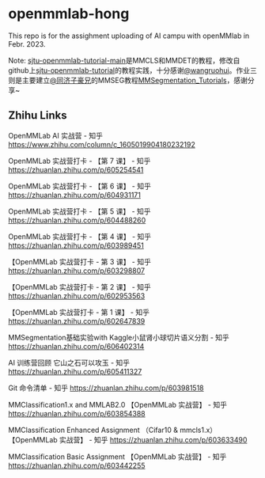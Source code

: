 # openmmlab-hong

This repo is for the assighment uploading of AI campu with openMMlab in Febr. 2023.

Note:
[sjtu-openmmlab-tutorial-main](https://github.com/chg0901/openmmlab-hong/tree/main/sjtu-openmmlab-tutorial-main)是MMCLS和MMDET的教程，修改自github上[sjtu-openmmlab-tutorial](https://github.com/wangruohui/sjtu-openmmlab-tutorial)的教程实践，十分感谢[@wangruohui](https://github.com/wangruohui)。作业三则是主要建立[@同济子豪兄](https://github.com/TommyZihao/MMSegmentation_Tutorials)的MMSEG教程[MMSegmentation_Tutorials](https://github.com/TommyZihao/MMSegmentation_Tutorials)，感谢分享~

## Zhihu Links

OpenMMLab AI 实战营 - 知乎
https://www.zhihu.com/column/c_1605019904180232192

OpenMMLab 实战营打卡 - 【第 7 课】 - 知乎
https://zhuanlan.zhihu.com/p/605254541

OpenMMLab 实战营打卡 - 【第 6 课】 - 知乎
https://zhuanlan.zhihu.com/p/604931171

OpenMMLab 实战营打卡 - 【第 5 课】 - 知乎
https://zhuanlan.zhihu.com/p/604488260

OpenMMLab 实战营打卡 - 【第 4 课】 - 知乎
https://zhuanlan.zhihu.com/p/603989451

【OpenMMLab 实战营打卡 - 第 3 课】 - 知乎
https://zhuanlan.zhihu.com/p/603298807

【OpenMMLab 实战营打卡 - 第 2 课】 - 知乎
https://zhuanlan.zhihu.com/p/602953563

【OpenMMLab 实战营打卡 - 第 1 课】 - 知乎
https://zhuanlan.zhihu.com/p/602647839

MMSegmentation基础实验with Kaggle小鼠肾小球切片语义分割 - 知乎
https://zhuanlan.zhihu.com/p/606402314

AI 训练营回顾 它山之石可以攻玉 - 知乎
https://zhuanlan.zhihu.com/p/605411327

Git 命令清单 - 知乎
https://zhuanlan.zhihu.com/p/603981518

MMClassification1.x and MMLAB2.0 【OpenMMLab 实战营】 - 知乎
https://zhuanlan.zhihu.com/p/603854388

MMClassification Enhanced Assignment （Cifar10 & mmcls1.x）【OpenMMLab 实战营】 - 知乎
https://zhuanlan.zhihu.com/p/603633490

MMClassification Basic Assignment 【OpenMMLab 实战营】 - 知乎
https://zhuanlan.zhihu.com/p/603442255
